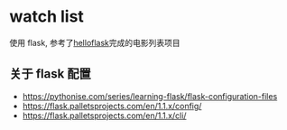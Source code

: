 # watch list

使用 flask, 参考了[helloflask](https://read.helloflask.com/)完成的电影列表项目

## 关于 flask 配置
- https://pythonise.com/series/learning-flask/flask-configuration-files
- https://flask.palletsprojects.com/en/1.1.x/config/
- https://flask.palletsprojects.com/en/1.1.x/cli/
